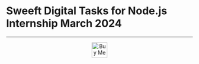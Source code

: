 # Sweeft Digital Tasks for Node.js Internship March 2024

----

 <p align="center"><a href='https://ko-fi.com/giorgimakh' target='_blank'><img height='42' style='border:0px;height:42px;' src='https://cdn.ko-fi.com/cdn/kofi3.png?v=3' border='0' alt='Buy Me a Coffee at ko-fi.com' /></a></p>
